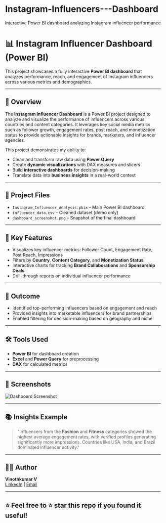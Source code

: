 # Instagram-Influencers---Dashboard
Interactive Power BI dashboard analyzing Instagram influencer performance
# 📊 Instagram Influencer Dashboard (Power BI)

This project showcases a fully interactive **Power BI dashboard** that analyzes performance, reach, and engagement of Instagram influencers across various metrics and demographics.

---

## 🧩 Overview

The **Instagram Influencer Dashboard** is a Power BI project designed to analyze and visualize the performance of influencers across various countries and content categories. It leverages key social media metrics such as follower growth, engagement rates, post reach, and monetization status to provide actionable insights for brands, marketers, and influencer agencies.

This project demonstrates my ability to:
- Clean and transform raw data using **Power Query**
- Create **dynamic visualizations** with DAX measures and slicers
- Build **interactive dashboards** for decision-making
- Translate data into **business insights** in a real-world context

---

## 📁 Project Files

- `Instagram_Influencer_Analysis.pbix` – Main Power BI dashboard
- `influencer_data.csv` – Cleaned dataset (demo only)
- `dashboard_screenshot.png` – Snapshot of the final dashboard

---

## 📌 Key Features

- Visualizes key influencer metrics: Follower Count, Engagement Rate, Post Reach, Impressions
- Filters by **Country**, **Content Category**, and **Monetization Status**
- Interactive charts for tracking **Brand Collaborations** and **Sponsorship Deals**
- Drill-through reports on individual influencer performance

---

## 🎯 Outcome

- Identified top-performing influencers based on engagement and reach
- Provided insights into marketable influencers for brand partnerships
- Enabled filtering for decision-making based on geography and niche

---

## 🛠 Tools Used

- **Power BI** for dashboard creation
- **Excel** and **Power Query** for preprocessing
- **DAX** for calculated metrics

---

## 📌 Screenshots

![Dashboard Screenshot](dashboard_screenshot.png)

---

## 📚 Insights Example

> "Influencers from the **Fashion** and **Fitness** categories showed the highest average engagement rates, with verified profiles generating significantly more impressions. Countries like USA, India, and Brazil dominated influencer activity."

---

## 👨‍💻 Author

**Vinothkumar V**  
[LinkedIn](https://linkedin.com/in/your-link) | [Email](mailto:vinothkumar07vel@gmail.com)

---

## ⭐ Feel free to ⭐ star this repo if you found it useful!
